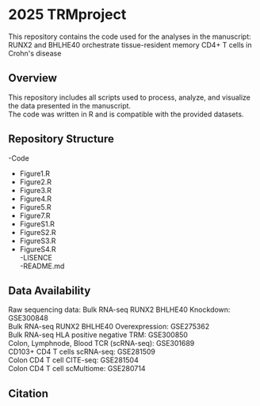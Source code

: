 # 2025 TRMproject

This repository contains the code used for the analyses in the manuscript:
RUNX2 and BHLHE40 orchestrate tissue-resident memory CD4+ T cells in Crohn's disease

## Overview
This repository includes all scripts used to process, analyze, and visualize the data presented in the manuscript.  
The code was written in R and is compatible with the provided datasets.

## Repository Structure
-Code
  - Figure1.R
  - Figure2.R
  - Figure3.R
  - Figure4.R
  - Figure5.R
  - Figure7.R
  - FigureS1.R
  - FigureS2.R
  - FigureS3.R
  - FigureS4.R  
-LISENCE  
-README.md  

## Data Availability
Raw sequencing data: 
Bulk RNA-seq RUNX2 BHLHE40 Knockdown: GSE300848  
Bulk RNA-seq RUNX2 BHLHE40 Overexpression: GSE275362  
Bulk RNA-seq HLA positive negative TRM: GSE300850  
Colon, Lymphnode, Blood TCR (scRNA-seq): GSE301689  
CD103+ CD4 T cells scRNA-seq: GSE281509  
Colon CD4 T cell CITE-seq: GSE281504  
Colon CD4 T cell scMultiome: GSE280714  

## Citation

